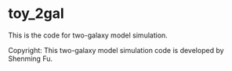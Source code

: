 # toy_2gal
This is the code for two-galaxy model simulation. 

Copyright: This two-galaxy model simulation code is developed by Shenming Fu.
